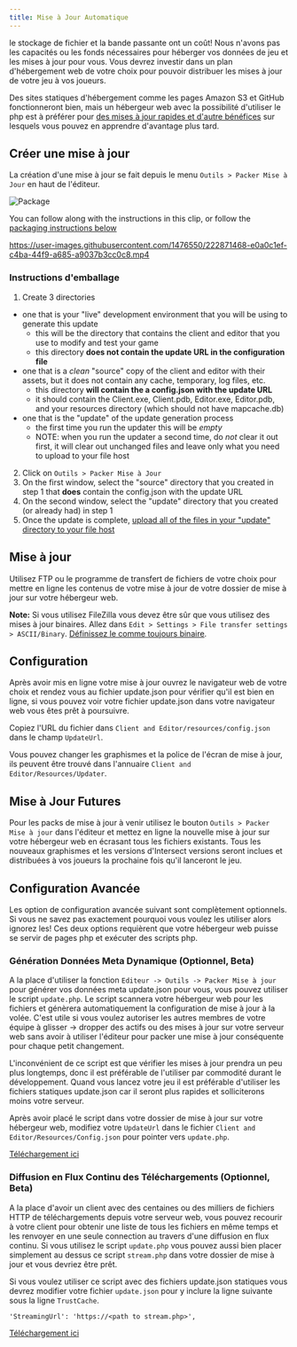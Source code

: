 ```yaml
---
title: Mise à Jour Automatique
---
```


le stockage de fichier et la bande passante ont un coût! Nous n'avons pas les capacités ou les fonds nécessaires pour héberger vos données de jeu et les mises à jour pour vous. Vous devrez investir dans un plan d'hébergement web de votre choix pour pouvoir distribuer les mises à jour de votre jeu à vos joueurs.

Des sites statiques d'hébergement comme les pages Amazon S3 et GitHub fonctionneront bien, mais un hébergeur web avec la possibilité d'utiliser le php est à préférer pour [des mises à jour rapides et d'autre bénéfices](#advancedconfiguration) sur lesquels vous pouvez en apprendre d'avantage plus tard.

## Créer une mise à jour

La création d'une mise à jour se fait depuis le menu `Outils > Packer Mise à Jour` en haut de l'éditeur.

![Package](https://www.ascensiongamedev.com/resources/filehost/04a7eded08d3e90c55ca21e8e5fabedd.png)

You can follow along with the instructions in this clip, or follow the [packaging instructions below](#instructions-demballage)

https://user-images.githubusercontent.com/1476550/222871468-e0a0c1ef-c4ba-44f9-a685-a9037b3cc0c8.mp4

### Instructions d'emballage

1. Create 3 directories
  - one that is your "live" development environment that you will be using to generate this update
    - this will be the directory that contains the client and editor that you use to modify and test your game
    - this directory **does not contain the update URL in the configuration file**
  - one that is a _clean_ "source" copy of the client and editor with their assets, but it does not contain any cache, temporary, log files, etc.
    - this directory **will contain the a config.json with the update URL**
    - it should contain the Client.exe, Client.pdb, Editor.exe, Editor.pdb, and your resources directory (which should not have mapcache.db)
  - one that is the "update" of the update generation process
    - the first time you run the updater this will be _empty_
    - NOTE: when you run the updater a second time, do _not_ clear it out first, it will clear out unchanged files and leave only what you need to upload to your file host
2. Click on `Outils > Packer Mise à Jour`
3. On the first window, select the "source" directory that you created in step 1 that **does** contain the config.json with the update URL
4. On the second window, select the "update" directory that you created (or already had) in step 1
5. Once the update is complete, [upload all of the files in your "update" directory to your file host](#mise-à-jour)

## Mise à jour

Utilisez FTP ou le programme de transfert de fichiers de votre choix pour mettre en ligne les contenus de votre mise à jour de votre dossier de mise à jour sur votre hébergeur web.

**Note:** Si vous utilisez FileZilla vous devez être sûr que vous utilisez des mises à jour binaires. Allez dans `Edit > Settings > File transfer settings > ASCII/Binary`. [Définissez le comme toujours binaire](https://www.ascensiongamedev.com/resources/filehost/ff040970742cd777a2c5a0b546fd7231.png).

## Configuration

Après avoir mis en ligne votre mise à jour ouvrez le navigateur web de votre choix et rendez vous au fichier update.json pour vérifier qu'il est bien en ligne, si vous pouvez voir votre fichier update.json dans votre navigateur web vous êtes prêt à poursuivre.

Copiez l'URL du fichier dans `Client and Editor/resources/config.json` dans le champ `UpdateUrl`.

Vous pouvez changer les graphismes et la police de l'écran de mise à jour, ils peuvent être trouvé dans l'annuaire `Client and Editor/Resources/Updater`.

## Mise à Jour Futures

Pour les packs de mise à jour à venir utilisez le bouton `Outils > Packer Mise à jour` dans l'éditeur et mettez en ligne la nouvelle mise à jour sur votre hébergeur web en écrasant tous les fichiers existants. Tous les nouveaux graphismes et les versions d'Intersect versions seront inclues et distribuées à vos joueurs la prochaine fois qu'il lanceront le jeu.

## Configuration Avancée

Les option de configuration avancée suivant sont complètement optionnels. Si vous ne savez pas exactement pourquoi vous voulez les utiliser alors ignorez les! Ces deux options requièrent que votre hébergeur web puisse se servir de pages php et exécuter des scripts php.

### Génération Données Meta Dynamique (Optionnel, Beta)

A la place d'utiliser la fonction `Editeur -> Outils -> Packer Mise à jour` pour générer vos données meta update.json pour vous, vous pouvez utiliser le script `update.php`. Le script scannera votre hébergeur web pour les fichiers et génèrera automatiquement la configuration de mise à jour à la volée. C'est utile si vous voulez autoriser les autres membres de votre équipe à glisser -> dropper des actifs ou des mises à jour sur votre serveur web sans avoir à utiliser l'éditeur pour packer une mise à jour conséquente pour chaque petit changement.

L'inconvénient de ce script est que vérifier les mises à jour prendra un peu plus longtemps, donc il est préférable de l'utiliser par commodité durant le développement. Quand vous lancez votre jeu il est préférable d'utiliser les fichiers statiques update.json car il seront plus rapides et solliciterons moins votre serveur.

Après avoir placé le script dans votre dossier de mise à jour sur votre hébergeur web, modifiez votre `UpdateUrl` dans le fichier `Client and Editor/Resources/Config.json` pour pointer vers `update.php`.

[Téléchargement ici](https://www.ascensiongamedev.com/resources/filehost/1c6fa0679887918ed6d54b6609afd1ca.zip)

### Diffusion en Flux Continu des Téléchargements (Optionnel, Beta)

A la place d'avoir un client avec des centaines ou des milliers de fichiers HTTP de téléchargements depuis votre serveur web, vous pouvez recourir à votre client pour obtenir une liste de tous les fichiers en même temps et les renvoyer en une seule connection au travers d'une diffusion en flux continu. Si vous utilisez le script `update.php` vous pouvez aussi bien placer simplement au dessus ce script `stream.php` dans votre dossier de mise à jour et vous devriez être prêt.

Si vous voulez utiliser ce script avec des fichiers update.json statiques vous devrez modifier votre fichier `update.json` pour y inclure la ligne suivante sous la ligne `TrustCache`.

`'StreamingUrl': 'https://<path to stream.php>',`

[Téléchargement ici](https://www.ascensiongamedev.com/resources/filehost/972d4c5a35cc8a7c4930029b41b30360.zip)
